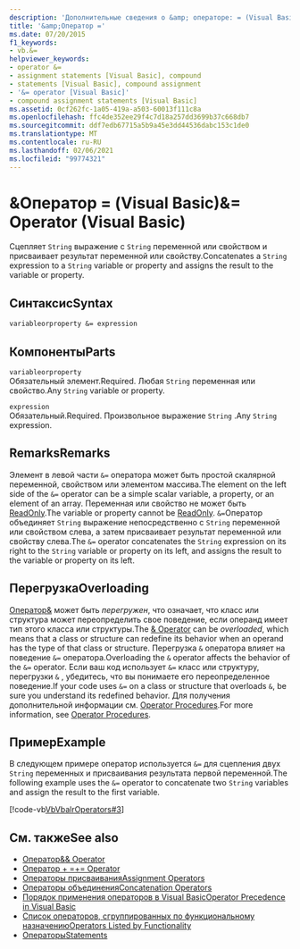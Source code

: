 ```yaml
---
description: 'Дополнительные сведения о &amp; операторе: = (Visual Basic)'
title: '&amp;Оператор ='
ms.date: 07/20/2015
f1_keywords:
- vb.&=
helpviewer_keywords:
- operator &=
- assignment statements [Visual Basic], compound
- statements [Visual Basic], compound assignment
- '&= operator [Visual Basic]'
- compound assignment statements [Visual Basic]
ms.assetid: 0cf262fc-1a05-419a-a503-60013f111c8a
ms.openlocfilehash: ffc4de352ee29f4c7d18a257dd3699b37c668db7
ms.sourcegitcommit: ddf7edb67715a5b9a45e3dd44536dabc153c1de0
ms.translationtype: MT
ms.contentlocale: ru-RU
ms.lasthandoff: 02/06/2021
ms.locfileid: "99774321"
---
```

# <a name="amp-operator-visual-basic"></a><span data-ttu-id="2f759-103">&amp;Оператор = (Visual Basic)</span><span class="sxs-lookup"><span data-stu-id="2f759-103">&amp;= Operator (Visual Basic)</span></span>

<span data-ttu-id="2f759-104">Сцепляет `String` выражение с `String` переменной или свойством и присваивает результат переменной или свойству.</span><span class="sxs-lookup"><span data-stu-id="2f759-104">Concatenates a `String` expression to a `String` variable or property and assigns the result to the variable or property.</span></span>  
  
## <a name="syntax"></a><span data-ttu-id="2f759-105">Синтаксис</span><span class="sxs-lookup"><span data-stu-id="2f759-105">Syntax</span></span>  
  
```vb  
variableorproperty &= expression  
```  
  
## <a name="parts"></a><span data-ttu-id="2f759-106">Компоненты</span><span class="sxs-lookup"><span data-stu-id="2f759-106">Parts</span></span>  

 `variableorproperty`  
 <span data-ttu-id="2f759-107">Обязательный элемент.</span><span class="sxs-lookup"><span data-stu-id="2f759-107">Required.</span></span> <span data-ttu-id="2f759-108">Любая `String` переменная или свойство.</span><span class="sxs-lookup"><span data-stu-id="2f759-108">Any `String` variable or property.</span></span>  
  
 `expression`  
 <span data-ttu-id="2f759-109">Обязательный.</span><span class="sxs-lookup"><span data-stu-id="2f759-109">Required.</span></span> <span data-ttu-id="2f759-110">Произвольное выражение `String` .</span><span class="sxs-lookup"><span data-stu-id="2f759-110">Any `String` expression.</span></span>  
  
## <a name="remarks"></a><span data-ttu-id="2f759-111">Remarks</span><span class="sxs-lookup"><span data-stu-id="2f759-111">Remarks</span></span>  

 <span data-ttu-id="2f759-112">Элемент в левой части `&=` оператора может быть простой скалярной переменной, свойством или элементом массива.</span><span class="sxs-lookup"><span data-stu-id="2f759-112">The element on the left side of the `&=` operator can be a simple scalar variable, a property, or an element of an array.</span></span> <span data-ttu-id="2f759-113">Переменная или свойство не может быть [ReadOnly](../modifiers/readonly.md).</span><span class="sxs-lookup"><span data-stu-id="2f759-113">The variable or property cannot be [ReadOnly](../modifiers/readonly.md).</span></span> <span data-ttu-id="2f759-114">`&=`Оператор объединяет `String` выражение непосредственно с `String` переменной или свойством слева, а затем присваивает результат переменной или свойству слева.</span><span class="sxs-lookup"><span data-stu-id="2f759-114">The `&=` operator concatenates the `String` expression on its right to the `String` variable or property on its left, and assigns the result to the variable or property on its left.</span></span>  
  
## <a name="overloading"></a><span data-ttu-id="2f759-115">Перегрузка</span><span class="sxs-lookup"><span data-stu-id="2f759-115">Overloading</span></span>  

 <span data-ttu-id="2f759-116">[Оператор&](concatenation-operator.md) может быть *перегружен*, что означает, что класс или структура может переопределить свое поведение, если операнд имеет тип этого класса или структуры.</span><span class="sxs-lookup"><span data-stu-id="2f759-116">The [& Operator](concatenation-operator.md) can be *overloaded*, which means that a class or structure can redefine its behavior when an operand has the type of that class or structure.</span></span> <span data-ttu-id="2f759-117">Перегрузка `&` оператора влияет на поведение `&=` оператора.</span><span class="sxs-lookup"><span data-stu-id="2f759-117">Overloading the `&` operator affects the behavior of the `&=` operator.</span></span> <span data-ttu-id="2f759-118">Если ваш код использует `&=` класс или структуру, перегрузки `&` , убедитесь, что вы понимаете его переопределенное поведение.</span><span class="sxs-lookup"><span data-stu-id="2f759-118">If your code uses `&=` on a class or structure that overloads `&`, be sure you understand its redefined behavior.</span></span> <span data-ttu-id="2f759-119">Для получения дополнительной информации см. [Operator Procedures](../../programming-guide/language-features/procedures/operator-procedures.md).</span><span class="sxs-lookup"><span data-stu-id="2f759-119">For more information, see [Operator Procedures](../../programming-guide/language-features/procedures/operator-procedures.md).</span></span>  
  
## <a name="example"></a><span data-ttu-id="2f759-120">Пример</span><span class="sxs-lookup"><span data-stu-id="2f759-120">Example</span></span>  

 <span data-ttu-id="2f759-121">В следующем примере оператор используется `&=` для сцепления двух `String` переменных и присваивания результата первой переменной.</span><span class="sxs-lookup"><span data-stu-id="2f759-121">The following example uses the `&=` operator to concatenate two `String` variables and assign the result to the first variable.</span></span>  
  
 [!code-vb[VbVbalrOperators#3](~/samples/snippets/visualbasic/VS_Snippets_VBCSharp/VbVbalrOperators/VB/Class1.vb#3)]  
  
## <a name="see-also"></a><span data-ttu-id="2f759-122">См. также</span><span class="sxs-lookup"><span data-stu-id="2f759-122">See also</span></span>

- [<span data-ttu-id="2f759-123"> Оператор&</span><span class="sxs-lookup"><span data-stu-id="2f759-123">& Operator</span></span>](concatenation-operator.md)
- [<span data-ttu-id="2f759-124">Оператор + =</span><span class="sxs-lookup"><span data-stu-id="2f759-124">+= Operator</span></span>](addition-assignment-operator.md)
- [<span data-ttu-id="2f759-125">Операторы присваивания</span><span class="sxs-lookup"><span data-stu-id="2f759-125">Assignment Operators</span></span>](assignment-operators.md)
- [<span data-ttu-id="2f759-126">Операторы объединения</span><span class="sxs-lookup"><span data-stu-id="2f759-126">Concatenation Operators</span></span>](concatenation-operators.md)
- [<span data-ttu-id="2f759-127">Порядок применения операторов в Visual Basic</span><span class="sxs-lookup"><span data-stu-id="2f759-127">Operator Precedence in Visual Basic</span></span>](operator-precedence.md)
- [<span data-ttu-id="2f759-128">Список операторов, сгруппированных по функциональному назначению</span><span class="sxs-lookup"><span data-stu-id="2f759-128">Operators Listed by Functionality</span></span>](operators-listed-by-functionality.md)
- [<span data-ttu-id="2f759-129">Операторы</span><span class="sxs-lookup"><span data-stu-id="2f759-129">Statements</span></span>](../../programming-guide/language-features/statements.md)
